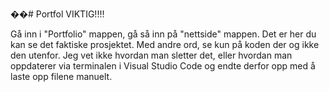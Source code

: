 ��#   P o r t f o l 
 
VIKTIG!!!!

 Gå inn i "Portfolio" mappen, gå så inn på "nettside" mappen. Det er her du kan se det faktiske prosjektet. Med andre ord, se kun på koden der og ikke den utenfor. Jeg vet ikke hvordan man sletter det, eller hvordan man oppdaterer via terminalen i Visual Studio Code og endte derfor opp med å laste opp filene manuelt.
